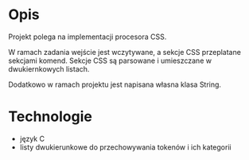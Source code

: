 
# Opis
Projekt polega na implementacji procesora CSS.

W ramach zadania wejście jest wczytywane, a sekcje CSS przeplatane sekcjami komend. Sekcje CSS są parsowane i umieszczane w dwukiernkowych listach.

Dodatkowo w ramach projektu jest napisana własna klasa String.
# Technologie 
- język C
- listy dwukierunkowe do przechowywania tokenów i ich kategorii
